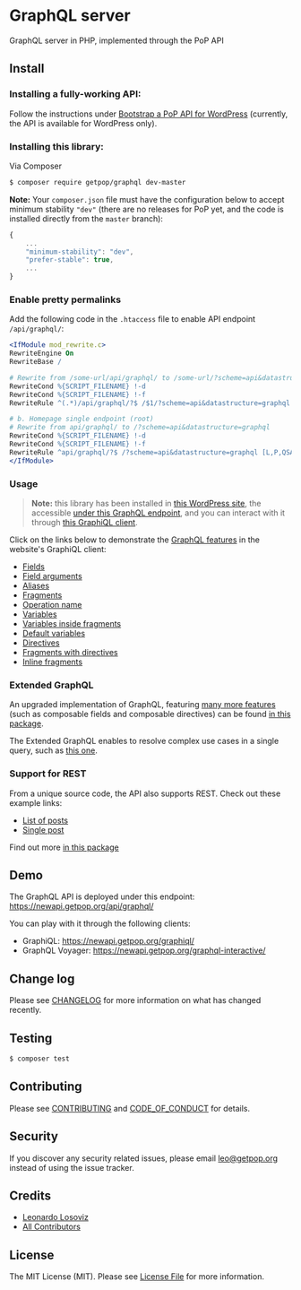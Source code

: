 # GraphQL server

<!--
[![Latest Version on Packagist][ico-version]][link-packagist]
[![Software License][ico-license]](LICENSE.md)
[![Build Status][ico-travis]][link-travis]
[![Coverage Status][ico-scrutinizer]][link-scrutinizer]
[![Quality Score][ico-code-quality]][link-code-quality]
[![Total Downloads][ico-downloads]][link-downloads]
-->

GraphQL server in PHP, implemented through the PoP API

## Install

### Installing a fully-working API:

Follow the instructions under [Bootstrap a PoP API for WordPress](https://github.com/leoloso/PoP-API-WP) (currently, the API is available for WordPress only).

### Installing this library: 

Via Composer

``` bash
$ composer require getpop/graphql dev-master
```

**Note:** Your `composer.json` file must have the configuration below to accept minimum stability `"dev"` (there are no releases for PoP yet, and the code is installed directly from the `master` branch):

```javascript
{
    ...
    "minimum-stability": "dev",
    "prefer-stable": true,
    ...
}
```

### Enable pretty permalinks

Add the following code in the `.htaccess` file to enable API endpoint `/api/graphql/`:

```apache
<IfModule mod_rewrite.c>
RewriteEngine On
RewriteBase /

# Rewrite from /some-url/api/graphql/ to /some-url/?scheme=api&datastructure=graphql
RewriteCond %{SCRIPT_FILENAME} !-d
RewriteCond %{SCRIPT_FILENAME} !-f
RewriteRule ^(.*)/api/graphql/?$ /$1/?scheme=api&datastructure=graphql [L,P,QSA]

# b. Homepage single endpoint (root)
# Rewrite from api/graphql/ to /?scheme=api&datastructure=graphql
RewriteCond %{SCRIPT_FILENAME} !-d
RewriteCond %{SCRIPT_FILENAME} !-f
RewriteRule ^api/graphql/?$ /?scheme=api&datastructure=graphql [L,P,QSA]
</IfModule>
```

### Usage

> **Note:** this library has been installed in [this WordPress site](https://newapi.getpop.org), the accessible [under this GraphQL endpoint](https://newapi.getpop.org/api/graphql/), and you can interact with it through [this GraphiQL client](https://newapi.getpop.org/graphiql/). 

Click on the links below to demonstrate the [GraphQL features](https://graphql.org/learn/queries/) in the website's GraphiQL client:

- <a href="https://newapi.getpop.org/graphiql/?query=query%20%7B%0A%20%20posts%20%7B%0A%20%20%20%20id%0A%20%20%20%20url%0A%20%20%20%20title%0A%20%20%20%20excerpt%0A%20%20%20%20date%0A%20%20%20%20tags%20%7B%0A%20%20%20%20%20%20name%0A%20%20%20%20%7D%0A%20%20%20%20comments%20%7B%0A%20%20%20%20%20%20content%0A%20%20%20%20%20%20author%20%7B%0A%20%20%20%20%20%20%20%20id%0A%20%20%20%20%20%20%20%20name%0A%20%20%20%20%20%20%7D%0A%20%20%20%20%7D%0A%20%20%7D%0A%7D" target="leoloso-graphiql">Fields</a>
- <a href="https://newapi.getpop.org/graphiql/?query=query%20%7B%0A%20%20posts(limit%3A2)%20%7B%0A%20%20%20%20id%0A%20%20%20%20title%0A%20%20%20%20author%20%7B%0A%20%20%20%20%20%20id%0A%20%20%20%20%20%20name%0A%20%20%20%20%20%20posts(limit%3A3)%20%7B%0A%20%20%20%20%20%20%20%20id%0A%20%20%20%20%20%20%20%20url%0A%20%20%20%20%20%20%20%20title%0A%20%20%20%20%20%20%20%20date(format%3A%22d%2Fm%2FY%22)%0A%20%20%20%20%20%20%20%20tags%20%7B%0A%20%20%20%20%20%20%20%20%20%20name%0A%20%20%20%20%20%20%20%20%7D%0A%20%20%20%20%20%20%20%20featuredimage%20%7B%0A%20%20%20%20%20%20%20%20%20%20id%0A%20%20%20%20%20%20%20%20%20%20src%0A%20%20%20%20%20%20%20%20%7D%0A%20%20%20%20%20%20%7D%0A%20%20%20%20%7D%0A%20%20%7D%0A%7D" target="leoloso-graphiql">Field arguments</a>
- <a href="https://newapi.getpop.org/graphiql/?query=query%20%7B%0A%20%20rootPosts%3A%20posts(limit%3A2)%20%7B%0A%20%20%20%20id%0A%20%20%20%20title%0A%20%20%20%20author%20%7B%0A%20%20%20%20%20%20id%0A%20%20%20%20%20%20name%0A%20%20%20%20%20%20nestedPosts%3A%20posts(limit%3A3)%20%7B%0A%20%20%20%20%20%20%20%20id%0A%20%20%20%20%20%20%20%20url%0A%20%20%20%20%20%20%20%20title%0A%20%20%20%20%20%20%20%20date%0A%20%20%20%20%20%20%20%20formattedDate%3A%20date(format%3A%22d%2Fm%2FY%22)%0A%20%20%20%20%20%20%20%20tags%20%7B%0A%20%20%20%20%20%20%20%20%20%20name%0A%20%20%20%20%20%20%20%20%7D%0A%20%20%20%20%20%20%20%20featuredimage%20%7B%0A%20%20%20%20%20%20%20%20%20%20id%0A%20%20%20%20%20%20%20%20%20%20src%0A%20%20%20%20%20%20%20%20%7D%0A%20%20%20%20%20%20%7D%0A%20%20%20%20%7D%0A%20%20%7D%0A%7Dhttps://newapi.getpop.org/graphiql/?query=query%20%7B%0A%20%20rootPosts%3A%20posts(limit%3A2)%20%7B%0A%20%20%20%20...postProperties%0A%20%20%20%20author%20%7B%0A%20%20%20%20%20%20id%0A%20%20%20%20%20%20name%0A%20%20%20%20%20%20nestedPosts%3A%20posts(limit%3A3)%20%7B%0A%20%20%20%20%20%20%20%20url%0A%20%20%20%20%20%20%20%20...postProperties%0A%20%20%20%20%20%20%20%20formattedDate%3A%20date(format%3A%22d%2Fm%2FY%22)%0A%20%20%20%20%20%20%7D%0A%20%20%20%20%7D%0A%20%20%7D%0A%7D%0Afragment%20postProperties%20on%20Post%20%7B%0A%20%20id%0A%20%20title%0A%20%20tags%20%7B%0A%20%20%20%20name%0A%20%20%7D%0A%7D" target="leoloso-graphiql">Aliases</a>
- <a href="https://newapi.getpop.org/graphiql/?query=query%20%7B%0A%20%20rootPosts%3A%20posts(limit%3A2)%20%7B%0A%20%20%20%20...postProperties%0A%20%20%20%20author%20%7B%0A%20%20%20%20%20%20id%0A%20%20%20%20%20%20name%0A%20%20%20%20%20%20nestedPosts%3A%20posts(limit%3A3)%20%7B%0A%20%20%20%20%20%20%20%20url%0A%20%20%20%20%20%20%20%20...postProperties%0A%20%20%20%20%20%20%20%20formattedDate%3A%20date(format%3A%22d%2Fm%2FY%22)%0A%20%20%20%20%20%20%7D%0A%20%20%20%20%7D%0A%20%20%7D%0A%7D%0Afragment%20postProperties%20on%20Post%20%7B%0A%20%20id%0A%20%20title%0A%20%20tags%20%7B%0A%20%20%20%20name%0A%20%20%7D%0A%7D" target="leoloso-graphiql">Fragments</a>
- <a href="https://newapi.getpop.org/graphiql/?query=query%20GetPosts%20%7B%0A%20%20rootPosts%3A%20posts(limit%3A2)%20%7B%0A%20%20%20%20id%0A%20%20%20%20title%0A%20%20%20%20author%20%7B%0A%20%20%20%20%20%20id%0A%20%20%20%20%20%20name%0A%20%20%20%20%7D%0A%20%20%7D%0A%7D&operationName=GetPosts" target="leoloso-graphiql">Operation name</a>
- <a href="https://newapi.getpop.org/graphiql/?query=query%20GetPosts(%24rootLimit%3A%20Int%2C%20%24nestedLimit%3A%20Int%2C%20%24dateFormat%3A%20String)%20%7B%0A%20%20rootPosts%3A%20posts(limit%3A%24rootLimit)%20%7B%0A%20%20%20%20id%0A%20%20%20%20title%0A%20%20%20%20author%20%7B%0A%20%20%20%20%20%20id%0A%20%20%20%20%20%20name%0A%20%20%20%20%20%20nestedPosts%3A%20posts(limit%3A%24nestedLimit)%20%7B%0A%20%20%20%20%20%20%20%20id%0A%20%20%20%20%20%20%20%20url%0A%20%20%20%20%20%20%20%20title%0A%20%20%20%20%20%20%20%20date%0A%20%20%20%20%20%20%20%20formattedDate%3A%20date(format%3A%24dateFormat)%0A%20%20%20%20%20%20%7D%0A%20%20%20%20%7D%0A%20%20%7D%0A%7D&operationName=GetPosts&variables=%7B%0A%20%20%22rootLimit%22%3A%203%2C%0A%20%20%22nestedLimit%22%3A%202%2C%0A%20%20%22dateFormat%22%3A%20%22d%2Fm%2FY%22%0A%7D" target="leoloso-graphiql">Variables</a>
- <a href="https://newapi.getpop.org/graphiql/?query=query%20GetPosts(%24tagsLimit%3A%20Int)%20%7B%0A%20%20rootPosts%3A%20posts(limit%3A2)%20%7B%0A%20%20%20%20...postProperties%0A%20%20%20%20author%20%7B%0A%20%20%20%20%20%20id%0A%20%20%20%20%20%20name%0A%20%20%20%20%20%20nestedPosts%3A%20posts(limit%3A3)%20%7B%0A%20%20%20%20%20%20%20%20url%0A%20%20%20%20%20%20%20%20...postProperties%0A%20%20%20%20%20%20%7D%0A%20%20%20%20%7D%0A%20%20%7D%0A%7D%0Afragment%20postProperties%20on%20Post%20%7B%0A%20%20id%0A%20%20title%0A%20%20tags(limit%3A%24tagsLimit)%20%7B%0A%20%20%20%20name%0A%20%20%7D%0A%7D&operationName=GetPosts&variables=%7B%0A%20%20%22tagsLimit%22%3A%203%0A%7D" target="leoloso-graphiql">Variables inside fragments</a>
- <a href="https://newapi.getpop.org/graphiql/?query=query%20GetPosts(%24rootLimit%3A%20Int%20%3D%203%2C%20%24nestedLimit%3A%20Int%20%3D%202%2C%20%24dateFormat%3A%20String%20%3D%20%22d%2Fm%2FY%22)%20%7B%0A%20%20rootPosts%3A%20posts(limit%3A%24rootLimit)%20%7B%0A%20%20%20%20id%0A%20%20%20%20title%0A%20%20%20%20author%20%7B%0A%20%20%20%20%20%20id%0A%20%20%20%20%20%20name%0A%20%20%20%20%20%20nestedPosts%3A%20posts(limit%3A%24nestedLimit)%20%7B%0A%20%20%20%20%20%20%20%20id%0A%20%20%20%20%20%20%20%20url%0A%20%20%20%20%20%20%20%20title%0A%20%20%20%20%20%20%20%20date%0A%20%20%20%20%20%20%20%20formattedDate%3A%20date(format%3A%24dateFormat)%0A%20%20%20%20%20%20%7D%0A%20%20%20%20%7D%0A%20%20%7D%0A%7D&operationName=GetPosts" target="leoloso-graphiql">Default variables</a>
- <a href="https://newapi.getpop.org/graphiql/?query=query%20GetPosts(%24includeAuthor%3A%20Boolean!%2C%20%24rootLimit%3A%20Int%20%3D%203%2C%20%24nestedLimit%3A%20Int%20%3D%202)%20%7B%0A%20%20rootPosts%3A%20posts(limit%3A%24rootLimit)%20%7B%0A%20%20%20%20id%0A%20%20%20%20title%0A%20%20%20%20author%20%40include(if%3A%20%24includeAuthor)%20%7B%0A%20%20%20%20%20%20id%0A%20%20%20%20%20%20name%0A%20%20%20%20%20%20nestedPosts%3A%20posts(limit%3A%24nestedLimit)%20%7B%0A%20%20%20%20%20%20%20%20id%0A%20%20%20%20%20%20%20%20url%0A%20%20%20%20%20%20%20%20title%0A%20%20%20%20%20%20%20%20date%0A%20%20%20%20%20%20%7D%0A%20%20%20%20%7D%0A%20%20%7D%0A%7D&operationName=GetPosts&variables=%7B%0A%20%20%22includeAuthor%22%3A%20true%0A%7D" target="leoloso-graphiql">Directives</a>
- <a href="https://newapi.getpop.org/graphiql/?query=query%20GetPosts(%24includeAuthor%3A%20Boolean!%2C%20%24rootLimit%3A%20Int%20%3D%203%2C%20%24nestedLimit%3A%20Int%20%3D%202)%20%7B%0A%20%20rootPosts%3A%20posts(limit%3A%24rootLimit)%20%7B%0A%20%20%20%20id%0A%20%20%20%20title%0A%20%20%20%20...postProperties%0A%20%20%7D%0A%7D%0Afragment%20postProperties%20on%20Post%20%7B%0A%20%20author%20%40include(if%3A%20%24includeAuthor)%20%7B%0A%20%20%20%20id%0A%20%20%20%20name%0A%20%20%20%20nestedPosts%3A%20posts(limit%3A%24nestedLimit)%20%7B%0A%20%20%20%20%20%20id%0A%20%20%20%20%20%20url%0A%20%20%20%20%20%20title%0A%20%20%20%20%20%20date%0A%20%20%20%20%7D%0A%20%20%7D%0A%7D&operationName=GetPosts&variables=%7B%0A%20%20%22includeAuthor%22%3A%20true%0A%7D" target="leoloso-graphiql">Fragments with directives</a>
- <a href="https://newapi.getpop.org/graphiql/?query=query%20GetPosts(%24rootLimit%3A%20Int%20%3D%203%2C%20%24nestedLimit%3A%20Int%20%3D%202)%20%7B%0A%20%20rootPosts%3A%20posts(limit%3A%24rootLimit)%20%7B%0A%20%20%20%20id%0A%20%20%20%20title%0A%20%20%20%20author%20%7B%0A%20%20%20%20%20%20id%0A%20%20%20%20%20%20name%0A%20%20%20%20%20%20content(limit%3A%24nestedLimit)%20%7B%0A%20%20%20%20%20%20%20%20__typename%0A%20%20%20%20%20%20%20%20title%0A%20%20%20%20%20%20%20%20...%20on%20Post%20%7B%0A%20%20%20%20%20%20%20%20%20%20excerpt%0A%20%20%20%20%20%20%20%20%20%20tags%20%7B%0A%20%20%20%20%20%20%20%20%20%20%20%20name%0A%20%20%20%20%20%20%20%20%20%20%7D%0A%20%20%20%20%20%20%20%20%7D%0A%20%20%20%20%20%20%20%20...%20on%20Media%20%7B%0A%20%20%20%20%20%20%20%20%20%20url%0A%20%20%20%20%20%20%20%20%7D%0A%20%20%20%20%20%20%7D%0A%20%20%20%20%7D%0A%20%20%7D%0A%7D&operationName=GetPosts" target="leoloso-graphiql">Inline fragments</a>

### Extended GraphQL

An upgraded implementation of GraphQL, featuring [many more features](https://leoloso.com/posts/pop-api-features/) (such as composable fields and composable directives) can be found [in this package](https://github.com/getpop/api-graphql).

The Extended GraphQL enables to resolve complex use cases in a single query, such as [this one](https://leoloso.com/posts/demonstrating-pop-api-graphql-on-steroids/).

### Support for REST

From a unique source code, the API also supports REST. Check out these example links:

- [List of posts](https://newapi.getpop.org/posts/api/rest/)
- [Single post](https://newapi.getpop.org/posts/cope-with-wordpress-post-demo-containing-plenty-of-blocks/api/rest/)

Find out more [in this package](https://github.com/getpop/api-rest)

## Demo

The GraphQL API is deployed under this endpoint: https://newapi.getpop.org/api/graphql/

You can play with it through the following clients: 

- GraphiQL: https://newapi.getpop.org/graphiql/
- GraphQL Voyager: https://newapi.getpop.org/graphql-interactive/

## Change log

Please see [CHANGELOG](CHANGELOG.md) for more information on what has changed recently.

## Testing

``` bash
$ composer test
```

## Contributing

Please see [CONTRIBUTING](CONTRIBUTING.md) and [CODE_OF_CONDUCT](CODE_OF_CONDUCT.md) for details.

## Security

If you discover any security related issues, please email leo@getpop.org instead of using the issue tracker.

## Credits

- [Leonardo Losoviz][link-author]
- [All Contributors][link-contributors]

## License

The MIT License (MIT). Please see [License File](LICENSE.md) for more information.

[ico-version]: https://img.shields.io/packagist/v/getpop/graphql.svg?style=flat-square
[ico-license]: https://img.shields.io/badge/license-MIT-brightgreen.svg?style=flat-square
[ico-travis]: https://img.shields.io/travis/getpop/graphql/master.svg?style=flat-square
[ico-scrutinizer]: https://img.shields.io/scrutinizer/coverage/g/getpop/graphql.svg?style=flat-square
[ico-code-quality]: https://img.shields.io/scrutinizer/g/getpop/graphql.svg?style=flat-square
[ico-downloads]: https://img.shields.io/packagist/dt/getpop/graphql.svg?style=flat-square

[link-packagist]: https://packagist.org/packages/getpop/graphql
[link-travis]: https://travis-ci.org/getpop/graphql
[link-scrutinizer]: https://scrutinizer-ci.com/g/getpop/graphql/code-structure
[link-code-quality]: https://scrutinizer-ci.com/g/getpop/graphql
[link-downloads]: https://packagist.org/packages/getpop/graphql
[link-author]: https://github.com/leoloso
[link-contributors]: ../../contributors
